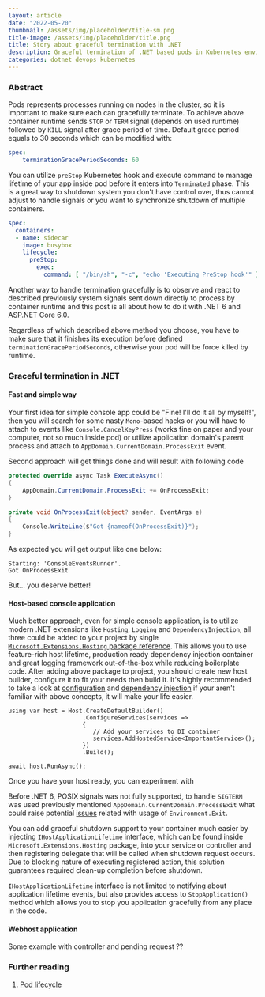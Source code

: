 ```yaml
---
layout: article
date: "2022-05-20"
thumbnail: /assets/img/placeholder/title-sm.png
title-image: /assets/img/placeholder/title.png
title: Story about graceful termination with .NET
description: Graceful termination of .NET based pods in Kubernetes environment
categories: dotnet devops kubernetes
---
```


### Abstract

Pods represents processes running on nodes in the cluster, so it is important to make sure each can gracefully terminate.
To achieve above container runtime sends `STOP` or `TERM` signal (depends on used runtime) followed by `KILL` signal after grace period of time.
Default grace period equals to 30 seconds which can be modified with:
```yaml
spec:
    terminationGracePeriodSeconds: 60
```

You can utilize `preStop` Kubernetes hook and execute command to manage lifetime of your app inside pod before it enters into `Terminated` phase.
This is a great way to shutdown system you don't have control over, thus cannot adjust to handle signals or you want to synchronize shutdown of multiple containers.
```yaml
spec:
  containers:
  - name: sidecar
    image: busybox
    lifecycle:
      preStop:
        exec:
          command: [ "/bin/sh", "-c", "echo 'Executing PreStop hook'" ]
```

Another way to handle termination gracefully is to observe and react to described previously system signals sent down directly to process by container runtime and this post is all about how to do it with .NET 6 and ASP.NET Core 6.0.

Regardless of which described above method you choose, you have to make sure that it finishes its execution before defined `terminationGracePeriodSeconds`,
otherwise your pod will be force killed by runtime.

### Graceful termination in .NET


#### Fast and simple way

Your first idea for simple console app could be "Fine! I'll do it all by myself!", then you will search for some nasty `Mono`-based hacks or you will have to attach to events like `Console.CancelKeyPress` (works fine on paper and your computer, not so much inside pod) or utilize application domain's parent process and attach to `AppDomain.CurrentDomain.ProcessExit` event.

Second approach will get things done and will result with following code
```C#
protected override async Task ExecuteAsync()
{
    AppDomain.CurrentDomain.ProcessExit += OnProcessExit;
}

private void OnProcessExit(object? sender, EventArgs e)
{
    Console.WriteLine($"Got {nameof(OnProcessExit)}");
}
```

As expected you will get output like one below:
```
Starting: 'ConsoleEventsRunner'.
Got OnProcessExit
```

But... you deserve better!

#### Host-based console application

Much better approach, even for simple console application, is to utilize modern .NET extensions like `Hosting`, `Logging` and `DependencyInjection`, all three could be added to your project by single [`Microsoft.Extensions.Hosting` package reference](https://www.nuget.org/packages/Microsoft.Extensions.Hosting). This allows you to use feature-rich host lifetime, production ready dependency injection container and great logging framework out-of-the-box while reducing boilerplate code.
After adding above package to project, you should create new host builder, configure it to fit your needs then build it.
It's highly recommended to take a look at [configuration](https://docs.microsoft.com/en-us/dotnet/core/extensions/configuration) and [dependency injection](https://docs.microsoft.com/en-us/dotnet/core/extensions/dependency-injection) if your aren't familiar with above concepts, it will make your life easier.

```Csharp
using var host = Host.CreateDefaultBuilder()
                     .ConfigureServices(services =>
                     {
                        // Add your services to DI container
                        services.AddHostedService<ImportantService>();
                     })
                     .Build();

await host.RunAsync();
```

Once you have your host ready, you can experiment with 

Before .NET 6, POSIX signals was not fully supported, to handle `SIGTERM` was used previously mentioned `AppDomain.CurrentDomain.ProcessExit` what could raise potential [issues](https://github.com/dotnet/runtime/issues/50397) related with usage of `Environment.Exit`.

You can add graceful shutdown support to your container much easier by injecting `IHostApplicationLifetime` interface, which can be found inside `Microsoft.Extensions.Hosting` package, into your service or controller and then registering delegate that will be called when shutdown request occurs. Due to blocking nature of executing registered action, this solution guarantees required clean-up completion before shutdown.

`IHostApplicationLifetime` interface is not limited to notifying about application lifetime events, but also provides access to `StopApplication()` method which allows you to stop you application gracefully from any place in the code.


#### Webhost application

Some example with controller and pending request ??

### Further reading

1. [Pod lifecycle](https://kubernetes.io/docs/concepts/workloads/pods/pod-lifecycle/)